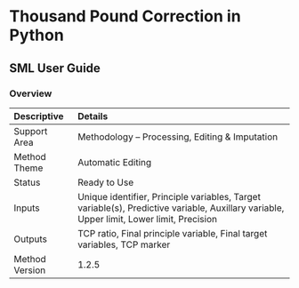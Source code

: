 # Thousand Pound Correction in Python 
## SML User Guide

### Overview

 | Descriptive      | Details                                                                 |
 |:---              | :----                                                                   |
 | Support Area     | Methodology – Processing, Editing & Imputation                          | 
 | Method Theme     | Automatic Editing                                                       |
 | Status           | Ready to Use                                                            |
 | Inputs           | Unique identifier, Principle variables, Target variable(s), Predictive variable, Auxillary variable, Upper limit, Lower limit, Precision   |
 | Outputs          | TCP ratio, Final principle variable, Final target variables, TCP marker |
 | Method Version   | 1.2.5                                                                   |

